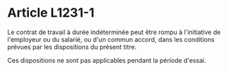 # Article L1231-1

Le contrat de travail à durée indéterminée peut être rompu à l'initiative de l'employeur ou du salarié, ou d'un commun accord, dans les conditions prévues par les dispositions du présent titre.

Ces dispositions ne sont pas applicables pendant la période d'essai.